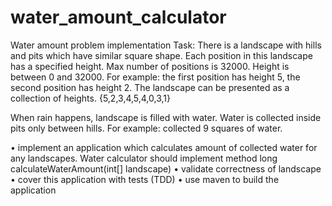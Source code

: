 # water_amount_calculator
Water amount problem implementation
Task: There is a landscape with hills and pits which have similar square shape. Each
position in this landscape has a specified height. Max number of positions is 32000.
Height is between 0 and 32000.
For example: the first position has height 5, the second position has height 2. The
landscape can be presented as a collection of heights. {5,2,3,4,5,4,0,3,1}

When rain happens, landscape is filled with water. Water is collected inside pits only
between hills. For example: collected 9 squares of water.

• implement an application which calculates amount of collected water for any
landscapes. Water calculator should implement method long
calculateWaterAmount(int[] landscape)
• validate correctness of landscape
• cover this application with tests (TDD)
• use maven to build the application

